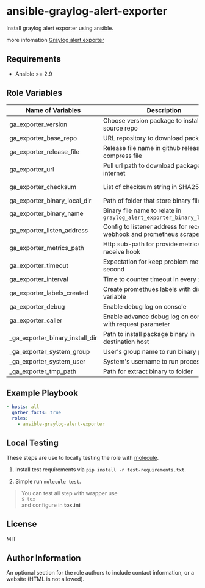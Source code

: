ansible-graylog-alert-exporter
=========

Install graylog alert exporter using ansible.

more infomation [Graylog alert exporter](https://github.com/StartloJ/graylog-alert-exporter)

Requirements
------------

- Ansible >= 2.9

Role Variables
--------------

| Name of Variables               | Description                                                             | Type           | Example                       | Required |
|---------------------------------|-------------------------------------------------------------------------|----------------|-------------------------------|----------|
| ga_exporter_version             | Choose version package to install. see source repo                      | number         | 0.1.0                         | yes      |
| ga_exporter_base_repo           | URL repository to download package                                      | string         | https://www.github.com        | yes      |
| ga_exporter_release_file        | Release file name in github release compress file                       | string         | graylog-alert-exporter.tar.gz | yes      |
| ga_exporter_url                 | Pull url path to download package from internet                         | string         | -                             | yes      |
| ga_exporter_checksum            | List of checksum string in SHA256                                       | list of string | -                             | yes      |
| ga_exporter_binary_local_dir    | Path of folder that store binary file                                   | string         | /tmp/graylog                  | no       |
| ga_exporter_binary_name         | Binary file name to relate in `graylog_alert_exporter_binary_local_dir` | string         | graylog-alert-exporter        | no       |
| ga_exporter_listen_address      | Config to listener address for receive webhook and prometheus scraped   | string         | 0.0.0.0:9889                  | yes      |
| ga_exporter_metrics_path        | Http sub-path for provide metrics and receive hook                      | string         | /metrics                      | yes      |
| ga_exporter_timeout             | Expectation for keep problem metrics in second                          | number         | 3600                          | yes      |
| ga_exporter_interval            | Time to counter timeout in every x second                               | number         | 5                             | yes      |
| ga_exporter_labels_created      | Create promethues labels with dict variable                             | Map            | app: "Example"                | no       |
| ga_exporter_debug               | Enable debug log on console                                             | boolean        | true                          | no       |
| ga_exporter_caller              | Enable advance debug log on console with request parameter              | boolean        | false                         | no       |
| _ga_exporter_binary_install_dir | Path to install package binary in destination host                      | string         | /etc/exporter/graylog         | yes      |
| _ga_exporter_system_group       | User's group name to run binary process                                 | string         | exporter                      | yes      |
| _ga_exporter_system_user        | System's username to run process                                        | string         | exporter                      | yes      |
| _ga_exporter_tmp_path           | Path for extract binary to folder                                       | string         | /tmp/alert-exporter           | yes      |

Example Playbook
----------------

```yaml
- hosts: all
  gather_facts: true
  roles:
    - ansible-graylog-alert-exporter
```

## Local Testing
These steps are use to locally testing the role with [molecule](https://github.com/ansible-community/molecule).

1. Install test requirements via `pip install -r test-requirements.txt`.

2. Simple run `molecule test`.

> You can test all step with wrapper use  
> `$ tox`   
> and configure in **tox.ini**

License
-------

MIT

Author Information
------------------

An optional section for the role authors to include contact information, or a website (HTML is not allowed).
